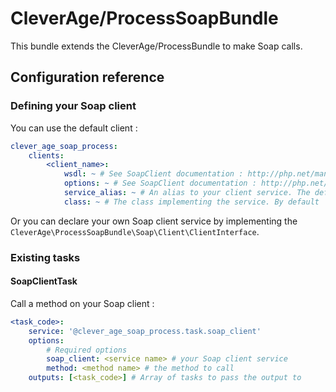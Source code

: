CleverAge/ProcessSoapBundle
===========================

This bundle extends the CleverAge/ProcessBundle to make Soap calls.

## Configuration reference

### Defining your Soap client

You can use the default client :

```yml
clever_age_soap_process:
    clients:
        <client_name>:
            wsdl: ~ # See SoapClient documentation : http://php.net/manual/en/soapclient.soapclient.php
            options: ~ # See SoapClient documentation : http://php.net/manual/en/soapclient.soapclient.php
            service_alias: ~ # An alias to your client service. The default name of the generated service is 'clever_age_process_soap.soap_client.<client_name>'
            class: ~ # The class implementing the service. By default '%clever_age_process_soap.soap_client.class%' 
```        

Or you can declare your own Soap client service by implementing the `CleverAge\ProcessSoapBundle\Soap\Client\ClientInterface`.

### Existing tasks

#### SoapClientTask

Call a method on your Soap client :

```yml
<task_code>:
    service: '@clever_age_soap_process.task.soap_client'
    options:
        # Required options
        soap_client: <service name> # your Soap client service
        method: <method name> # the method to call
    outputs: [<task_code>] # Array of tasks to pass the output to
```